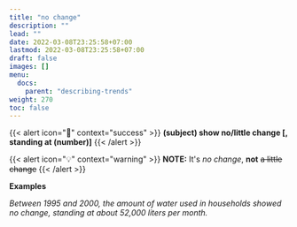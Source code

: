 ```yaml
---
title: "no change"
description: ""
lead: ""
date: 2022-03-08T23:25:58+07:00
lastmod: 2022-03-08T23:25:58+07:00
draft: false
images: []
menu:
  docs:
    parent: "describing-trends"
weight: 270
toc: false
---
```


{{< alert icon="🌱" context="success" >}}
**(subject) show no/little change [, standing at (number)]**
{{< /alert >}}

{{< alert icon="💡" context="warning" >}}
**NOTE:** It's _no change_, **not** ~~a little change~~
{{< /alert >}}

**Examples**

_Between 1995 and 2000, the amount of water used in households showed no change, standing at about 52,000 liters per month._